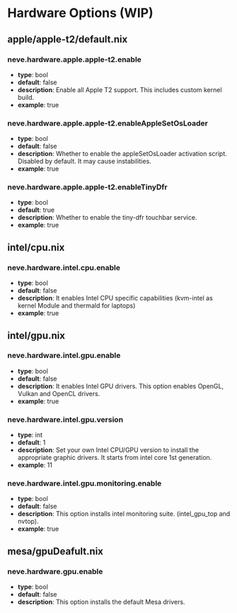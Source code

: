 # Hardware Options (WIP)

## apple/apple-t2/default.nix

### neve.hardware.apple.apple-t2.enable

- **type**: bool
- **default**: false
- **description**: Enable all Apple T2 support.
  This includes custom kernel build.
- **example**: true

### neve.hardware.apple.apple-t2.enableAppleSetOsLoader

- **type**: bool
- **default**: false
- **description**: Whether to enable the appleSetOsLoader activation script.
  Disabled by default. It may cause instabilities.
- **example**: true

### neve.hardware.apple.apple-t2.enableTinyDfr

- **type**: bool
- **default**: true
- **description**: Whether to enable the tiny-dfr touchbar service.
- **example**: true

## intel/cpu.nix

### neve.hardware.intel.cpu.enable

- **type**: bool
- **default**: false
- **description**: It enables Intel CPU specific capabilities
  (kvm-intel as kernel Module and thermald for laptops)
- **example**: true

## intel/gpu.nix

### neve.hardware.intel.gpu.enable

- **type**: bool
- **default**: false
- **description**: It enables Intel GPU drivers. This option enables
  OpenGL, Vulkan and OpenCL drivers.
- **example**: true

### neve.hardware.intel.gpu.version

- **type**: int
- **default**: 1
- **description**: Set your own Intel CPU/GPU version to install the appropriate graphic drivers.
  It starts from intel core 1st generation.
- **example**: 11

### neve.hardware.intel.gpu.monitoring.enable

- **type**: bool
- **default**: false
- **description**: This option installs intel monitoring suite.
  (intel_gpu_top and nvtop).
- **example**: true

## mesa/gpuDeafult.nix

### neve.hardware.gpu.enable

- **type**: bool
- **default**: false
- **description**: This option installs the default Mesa drivers.
